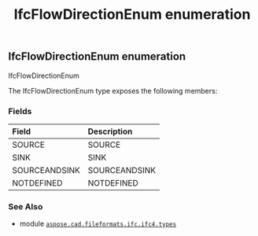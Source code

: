 ﻿---
title: IfcFlowDirectionEnum enumeration
second_title: Aspose.CAD for Python via .NET API References
description: 
type: docs
weight: 2790
url: /aspose.cad.fileformats.ifc.ifc4.types/ifcflowdirectionenum/
is_root: false
---

## IfcFlowDirectionEnum enumeration

IfcFlowDirectionEnum



The IfcFlowDirectionEnum type exposes the following members:

### Fields
| Field | Description |
| :- | :- |
| SOURCE | SOURCE |
| SINK | SINK |
| SOURCEANDSINK | SOURCEANDSINK |
| NOTDEFINED | NOTDEFINED |



### See Also
* module [`aspose.cad.fileformats.ifc.ifc4.types`](..)
